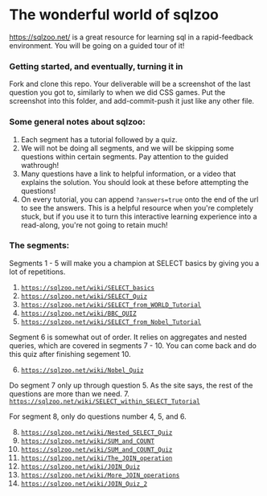 # The wonderful world of sqlzoo
https://sqlzoo.net/ is a great resource for learning sql in a rapid-feedback environment. You will be going on a guided tour of it! 

### Getting started, and eventually, turning it in
Fork and clone this repo. Your deliverable will be a screenshot of the last question you got to, similarly to when we did CSS games. Put the screenshot into this folder, and add-commit-push it just like any other file.

### Some general notes about sqlzoo:
1. Each segment has a tutorial followed by a quiz.
1. We will not be doing all segments, and we will be skipping some questions within certain segments. Pay attention to the guided wathrough!
1. Many questions have a link to helpful information, or a video that explains the solution. You should look at these before attempting the questions!
1. On every tutorial, you can append `?answers=true` onto the end of the url to see the answers. This is a helpful resource when you're completely stuck, but if you use it to turn this interactive learning experience into a read-along, you're not going to retain much!

### The segments:
Segments 1 - 5 will make you a champion at SELECT basics by giving you a lot of repetitions.
1. [`https://sqlzoo.net/wiki/SELECT_basics`](https://sqlzoo.net/wiki/SELECT_basics)
2. [`https://sqlzoo.net/wiki/SELECT_Quiz`](https://sqlzoo.net/wiki/SELECT_Quiz)
3. [`https://sqlzoo.net/wiki/SELECT_from_WORLD_Tutorial`](https://sqlzoo.net/wiki/SELECT_from_WORLD_Tutorial)
4. [`https://sqlzoo.net/wiki/BBC_QUIZ`](https://sqlzoo.net/wiki/BBC_QUIZ)
5. [`https://sqlzoo.net/wiki/SELECT_from_Nobel_Tutorial`](https://sqlzoo.net/wiki/SELECT_from_Nobel_Tutorial)

Segment 6 is somewhat out of order. It relies on aggregates and nested queries, which are covered in segments 7 - 10. You can come back and do this quiz after finishing segement 10.

6. [`https://sqlzoo.net/wiki/Nobel_Quiz`](https://sqlzoo.net/wiki/Nobel_Quiz)

Do segment 7 only up through question 5. As the site says, the rest of the questions are more than we need.
7. [`https://sqlzoo.net/wiki/SELECT_within_SELECT_Tutorial`](https://sqlzoo.net/wiki/SELECT_within_SELECT_Tutorial)

For segment 8, only do questions number 4, 5, and 6.

8. [`https://sqlzoo.net/wiki/Nested_SELECT_Quiz`](https://sqlzoo.net/wiki/Nested_SELECT_Quiz)
9. [`https://sqlzoo.net/wiki/SUM_and_COUNT`](https://sqlzoo.net/wiki/SUM_and_COUNT)
10. [`https://sqlzoo.net/wiki/SUM_and_COUNT_Quiz`](https://sqlzoo.net/wiki/SUM_and_COUNT_Quiz)
11. [`https://sqlzoo.net/wiki/The_JOIN_operation`](https://sqlzoo.net/wiki/The_JOIN_operation)
12. [`https://sqlzoo.net/wiki/JOIN_Quiz`](https://sqlzoo.net/wiki/JOIN_Quiz)
13. [`https://sqlzoo.net/wiki/More_JOIN_operations`](https://sqlzoo.net/wiki/More_JOIN_operations)
14. [`https://sqlzoo.net/wiki/JOIN_Quiz_2`](https://sqlzoo.net/wiki/JOIN_Quiz_2)

